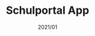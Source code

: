 ---
title: "Schulportal App"
description: "The perfect companion for your life with Schulportal Hessen."
image: "sphplanner.webp"
link: "https://play.google.com/store/apps/details?id=de.koenidv.sph"
tags: ["Android Native", "reverse-eng"]
date: "2021/01"
category: "tools"
---